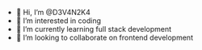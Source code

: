 - 👋 Hi, I’m @D3V4N2K4
- 👀 I’m interested in coding
- 🌱 I’m currently learning full stack development
- 💞️ I’m looking to collaborate on frontend development

<!---
D3V4N2K4/D3V4N2K4 is a ✨ special ✨ repository because its `README.md` (this file) appears on your GitHub profile.
You can click the Preview link to take a look at your changes.
--->
